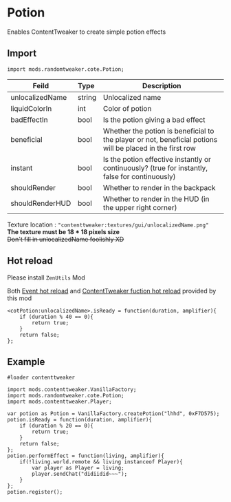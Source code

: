 # Potion

Enables ContentTweaker to create simple potion effects

## Import

```zenscrtip
import mods.randomtweaker.cote.Potion;
```

| Feild | Type| Description |
| ---- | :-- | --- |
| unlocalizedName | string | Unlocalized name |
| liquidColorIn | int | Color of potion |
| badEffectIn | bool | Is the potion giving a bad effect |
| beneficial | bool | Whether the potion is beneficial to the player or not, beneficial potions will be placed in the first row |
| instant | bool | Is the potion effective instantly or continuously? (true for instantly, false for continuously)|
| shouldRender | bool | Whether to render in the backpack |
| shouldRenderHUD | bool | Whether to render in the HUD (in the upper right corner) |

Texture location : `"contenttweaker:textures/gui/unlocalizedName.png"`  
**The texture must be 18 * 18 pixels size**  
~~Don't fill in unlocalizedName foolishly XD~~

## Hot reload

Please install `ZenUtils` Mod

Both [Event hot reload](https://github.com/friendlyhj/ZenUtils/wiki/ReloadEvents)
and [ContentTweaker fuction hot reload](https://github.com/friendlyhj/ZenUtils/wiki/LateSetCoTFunction) provided by this mod

```zenscript
<cotPotion:unlocalizedName>.isReady = function(duration, amplifier){
	if (duration % 40 == 0){
		return true;
	}
	return false;
};
```

## Example

```zenscript
#loader contenttweaker

import mods.contenttweaker.VanillaFactory;
import mods.randomtweaker.cote.Potion;
import mods.contenttweaker.Player;

var potion as Potion = VanillaFactory.createPotion("lhhd", 0xF7D575);
potion.isReady = function(duration, amplifier){
	if (duration % 20 == 0){
		return true;
	}
	return false;
};
potion.performEffect = function(living, amplifier){
 	if(!living.world.remote && living instanceof Player){
		var player as Player = living;
		player.sendChat("didiidid~~~");
	}
};
potion.register();
```